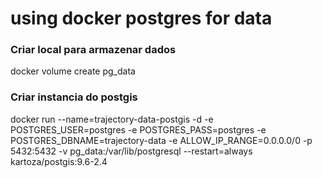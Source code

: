 # using docker postgres for data

### Criar local para armazenar dados
docker volume create pg_data

### Criar instancia do postgis
docker run --name=trajectory-data-postgis -d -e POSTGRES_USER=postgres -e POSTGRES_PASS=postgres -e POSTGRES_DBNAME=trajectory-data -e ALLOW_IP_RANGE=0.0.0.0/0 -p 5432:5432 -v pg_data:/var/lib/postgresql --restart=always kartoza/postgis:9.6-2.4
